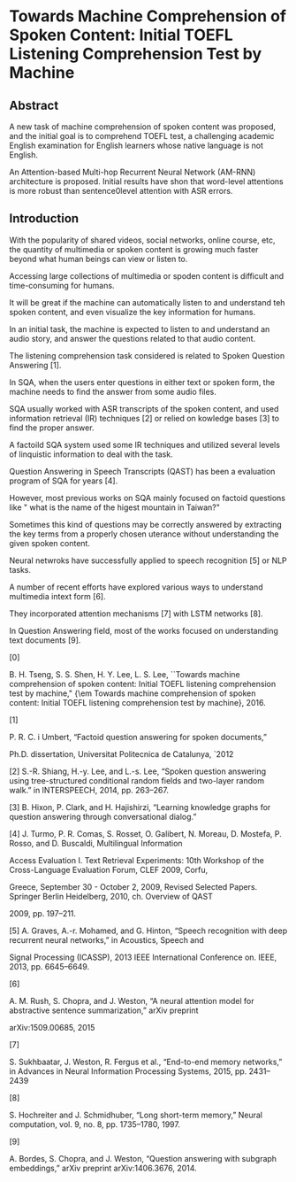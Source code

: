 # Towards Machine Comprehension of Spoken Content: Initial TOEFL Listening Comprehension Test by Machine



## Abstract



A new task of machine comprehension of spoken content was proposed, and the initial goal is to comprehend TOEFL test, a challenging academic English examination for English learners whose native language is not English. 

An Attention-based Multi-hop Recurrent Neural Network \(AM-RNN\) architecture is proposed. Initial results have shon that word-level attentions is more robust than sentence0level attention with ASR errors.



## Introduction



With the popularity of shared videos, social networks, online course, etc, the quantity of multimedia or spoken content is growing much faster beyond what human beings can view or listen to. 

Accessing large collections of multimedia or spoden content is difficult and time-consuming for humans. 

It will be great if the machine can automatically listen to and understand teh spoken content, and even visualize the key information for humans. 

In an initial task, the machine is expected to listen to and understand an audio story, and answer the questions related to that audio content. 



The listening comprehension task considered is related to Spoken Question Answering \[1\]. 

In SQA, when the users enter questions in either text or spoken form, the machine needs to find the answer from some audio files. 

SQA usually worked with ASR transcripts of the spoken content, and used information retrieval \(IR\) techniques \[2\] or relied on kowledge bases \[3\] to find the proper answer.

A factoild SQA system used some IR techniques and utilized several levels of linquistic information to deal with the task. 

Question Answering in Speech Transcripts \(QAST\) has been a evaluation program of SQA for years \[4\].

However, most previous works on SQA mainly focused on factoid questions like " what is the name of the higest mountain in Taiwan?"

Sometimes this kind of questions may be correctly answered by extracting the key terms from a properly chosen uterance without understanding the given spoken content.





Neural netwroks have successfully applied to speech recognition \[5\] or NLP tasks. 

A number of recent efforts have explored various ways to understand multimedia intext form \[6\].

They incorporated attention mechanisms \[7\] with LSTM networks \[8\].

In Question Answering field, most of the works focused on understanding text documents \[9\].





\[0\]

B. H. Tseng, S. S. Shen, H. Y. Lee, L. S. Lee, \`\`Towards machine comprehension of spoken content: Initial TOEFL listening comprehension test by machine," {\em Towards machine comprehension of spoken content: Initial TOEFL listening comprehension test by machine}, 2016.



\[1\]

 P. R. C. i Umbert, “Factoid question answering for spoken documents,”

Ph.D. dissertation, Universitat Politecnica de Catalunya, \`2012





\[2\] S.-R. Shiang, H.-y. Lee, and L.-s. Lee, “Spoken question answering using tree-structured conditional random fields and two-layer random walk.” in INTERSPEECH, 2014, pp. 263–267.



\[3\] B. Hixon, P. Clark, and H. Hajishirzi, “Learning knowledge graphs for question answering through conversational dialog.”





\[4\] J. Turmo, P. R. Comas, S. Rosset, O. Galibert, N. Moreau, D. Mostefa, P. Rosso, and D. Buscaldi, Multilingual Information

Access Evaluation I. Text Retrieval Experiments: 10th Workshop of the Cross-Language Evaluation Forum, CLEF 2009, Corfu,

Greece, September 30 - October 2, 2009, Revised Selected Papers. Springer Berlin Heidelberg, 2010, ch. Overview of QAST

2009, pp. 197–211.





\[5\] A. Graves, A.-r. Mohamed, and G. Hinton, “Speech recognition with deep recurrent neural networks,” in Acoustics, Speech and

Signal Processing \(ICASSP\), 2013 IEEE International Conference on. IEEE, 2013, pp. 6645–6649.





\[6\]

A. M. Rush, S. Chopra, and J. Weston, “A neural attention model for abstractive sentence summarization,” arXiv preprint

arXiv:1509.00685, 2015



\[7\]

 S. Sukhbaatar, J. Weston, R. Fergus et al., “End-to-end memory networks,” in Advances in Neural Information Processing Systems, 2015, pp. 2431–2439



\[8\]

S. Hochreiter and J. Schmidhuber, “Long short-term memory,” Neural computation, vol. 9, no. 8, pp. 1735–1780, 1997.



\[9\]

A. Bordes, S. Chopra, and J. Weston, “Question answering with subgraph embeddings,” arXiv preprint arXiv:1406.3676, 2014.

